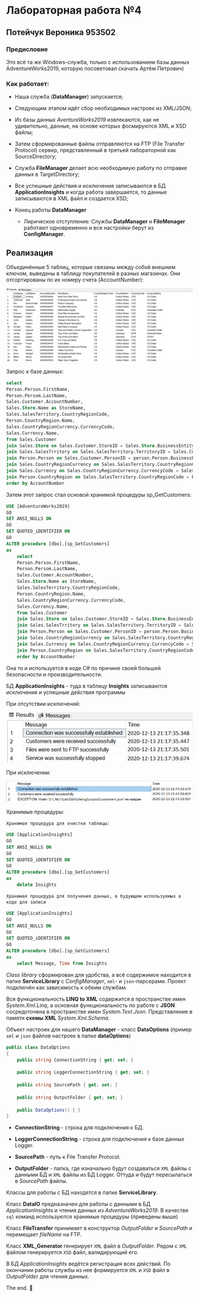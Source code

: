 # Лабораторная работа №4

## Потейчук Вероника 953502

### Предисловие

Это всё та же Windows-служба, только с использованием базы данных AdventureWorks2019, которую посоветовал скачать Артём Петрович)

### Как работает:

* Наша служба (**DataManager**) запускается;
* Следующим этапом идёт сбор необходимых настроек из XML/JSON;
* Из базы данных *AventureWorks2019* извлекаются, как не удивительно, данные, на основе которых фосмируются XML и XSD файлы;
* Затем сформированные файлы отправляются на FTP (File Transfer Protocol) сервер, представленный в третьей лабораторной как SourceDirectory;
* Служба **FileManager** делает всю необходимую работу по отправке данных в TargetDirectory;
* Все успешные действия и исключения записываются в БД **ApplicationInsights** и когда работа завершается, то данные записываются в XML файл и создается XSD;
* Конец работы **DataManager**

    * Лирическое отступление: Службы **DataManager** и **FileMenager** работают одновременно и все настройки берут из **ConfigManager**.

## Реализация

Объединённые 5 таблиц, которые связаны между собой внешним ключом, выведены в таблицу покупателей в разных магазинах. Они отсортированы по их номеру счета (AccountNumber):

![Screenshot](Screenshots/1.png)


Запрос к базе данных:

```sql
select
Person.Person.FirstName,
Person.Persom.LastName,
Sales.Customer.AccountNumber,
Sales.Store.Name as StoreName,
Sales.SalesTerritory.CountryRegionCode,
Person.CountryRegion.Name,
Sales.CountryRegionCurrency.CurrencyCode,
Sales.Currency.Name,
from Sales.Customer
join Sales.Store on Sales.Customer.StoreID = Sales.Store.BusinessEntityID
join Sales.SalesTrritory on Sales.SalesTerritory.TerritoryID = Sales.Customer.TerritoryId
join Person.Person on Sales.Customer.PersonID = person.Person.BusinessEntityID
join Sales.CountryRegionCurrency on Sales.SalesTerritory.CountryRegionCode = Sales.CountryRegionCurrency.CountryRegionCode
join Sales.Currency on Sales.CountryRegionCurrency.CurrencyCode = Sales.Currency.CurrencyCode
join Person.CountryRegion on Sales.SalesTerritory.CountryRegionCode = Person.CountryRegion.CountryRegionCode
order by AccountNumber
```

Затем этот запрос стал основой хранимой процедуры sp_GetCustomers:

```sql
USE [AdventureWorks2019]
GO
SET ANSI_NULLS ON
GO
SET QUOTED_iDENTIFIER ON
GO
ALTER procedure [dbo].[sp_GetCustomers]
as
    select
    Person.Person.FirstName,
    Person.Persom.LastName,
    Sales.Customer.AccountNumber,
    Sales.Store.Name as StoreName,
    Sales.SalesTerritory.CountryRegionCode,
    Person.CountryRegion.Name,
    Sales.CountryRegionCurrency.CurrencyCode,
    Sales.Currency.Name,
    from Sales.Customer
    join Sales.Store on Sales.Customer.StoreID = Sales.Store.BusinessEntityID
    join Sales.SalesTrritory on Sales.SalesTerritory.TerritoryID = Sales.Customer.TerritoryId
    join Person.Person on Sales.Customer.PersonID = person.Person.BusinessEntityID
    join Sales.CountryRegionCurrency on Sales.SalesTerritory.CountryRegionCode = Sales.CountryRegionCurrency.CountryRegionCode
    join Sales.Currency on Sales.CountryRegionCurrency.CurrencyCode = Sales.Currency.CurrencyCode
    join Person.CountryRegion on Sales.SalesTerritory.CountryRegionCode = Person.CountryRegion.CountryRegionCode
    order by AccountNumber
```

Она то и используется в коде C# по причине своей большей безопасности и производительности.

БД **ApplicationInsights** - туда в таблицу **Insights** записываются исключения и успешные действия программы

При отсутствии исключений:

![Screenshot](Screenshots/2.png)

При исключении:

![Screenshot](Screenshots/3.png)

Хранимые процедуры:

    Хранимая процедура для очистки таблицы:

```sql
USE [ApplicationInsights]
GO
SET ANSI_NULLS ON
GO
SET QUOTED_iDENTIFIER ON
GO
ALTER procedure [dbo].[sp_GetCustomers]
as
    delete Insights
```

    Хранимая процедура для получения данных, в будующем используемых в коде для записи
```sql
USE [ApplicationInsights]
GO
SET ANSI_NULLS ON
GO
SET QUOTED_iDENTIFIER ON
GO
ALTER procedure [dbo].[sp_GetCustomers]
as
    select Message, Time from Insights
```

 *Сlass library* сформирован для удобства, а всё содержимое находится в папке **ServiceLibrary** с *ConfigManager*, `xml`- и  `json`-парсерами. Проект подключён как зависимость к обеим службам.

Вся функциональность **LINQ to XML** содержится в пространстве имен *System.Xml.Linq*, а основная функциональность по работе с **JSON** сосредоточена в пространстве имен *System.Text.Json*. Представление в памяти **схемы XML** *System.Xml.Schema*.

Объект настроек для нашего **DataManager** - класс **DataOptions** (пример `xml` и `json` файлов настроек в папке **dataOptions**)

```c#
public class DataOptions
{
    public string ConnectionString { get; set; }

    public string LoggerConnectionString { get; set; }

    public string SourcePath { get; set; }

    public string OutputFolder { get; set; }

    public DataOptions() { }
}
```

* **ConnectionString** - строка для подключения к БД.

* **LoggerConnectionString** - строка для подключения к базе данных Logger.

* **SourcePath** - путь к File Transfer Protocol.

* **OutputFolder** - папка, где изначально будут создаваться `XML` файлы с данными БД и `XML` файлы из БД Logger. Оттуда и будут пересылаться в *SourcePath*  файлы.

Классы для работы с БД находятся в папке **ServiceLibrary**.

Класс **DataIO** предназначен для работы с данными в БД *ApplicationInsights* и чтения данных из *AdventureWorks2019*. В качестве `sql` команд используются хранимые процедуры (приведены выше)

Класс **FileTransfer** принимает в конструктор *OutputFolder* и *SourcePath* и перемещает *fileName* на FTP.

Класс **XML_Generator** генерирует `XML` файл в *OutputFolder*. Рядом с `XML` файлом генерируется `XSD` файл, валидирующий его.

В БД *ApplicationInsights* ведётся регистрация всех действий. По окончании работы службы из нее  формируется `XML` и `XSD` файл в *OutputFolder* для чтения данных.

The end. :raised_hands:
